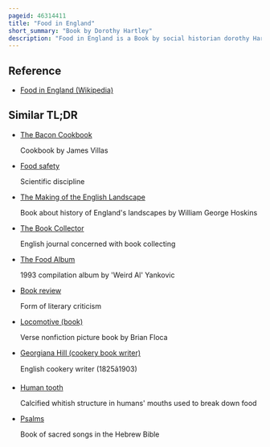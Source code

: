 ```yaml
---
pageid: 46314411
title: "Food in England"
short_summary: "Book by Dorothy Hartley"
description: "Food in England is a Book by social historian dorothy Hartley from 1954. It is both a Cookbook and History of english Cuisine. It was acclaimed on Publication ; the contemporary Critic Harold Nicolson described the Book as a classic. It has remained in print ever since."
---
```


## Reference

- [Food in England (Wikipedia)](https://en.wikipedia.org/?curid=46314411)

## Similar TL;DR

- [The Bacon Cookbook](/tldr/en/the-bacon-cookbook)

  Cookbook by James Villas

- [Food safety](/tldr/en/food-safety)

  Scientific discipline

- [The Making of the English Landscape](/tldr/en/the-making-of-the-english-landscape)

  Book about history of England's landscapes by William George Hoskins

- [The Book Collector](/tldr/en/the-book-collector)

  English journal concerned with book collecting

- [The Food Album](/tldr/en/the-food-album)

  1993 compilation album by 'Weird Al' Yankovic

- [Book review](/tldr/en/book-review)

  Form of literary criticism

- [Locomotive (book)](/tldr/en/locomotive-book)

  Verse nonfiction picture book by Brian Floca

- [Georgiana Hill (cookery book writer)](/tldr/en/georgiana-hill-cookery-book-writer)

  English cookery writer (1825â1903)

- [Human tooth](/tldr/en/human-tooth)

  Calcified whitish structure in humans' mouths used to break down food

- [Psalms](/tldr/en/psalms)

  Book of sacred songs in the Hebrew Bible
